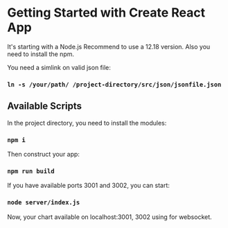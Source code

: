 # Getting Started with Create React App

It's starting with a Node.js Recommend to use a 12.18 version. Also you need to install the npm.

You need a simlink on valid json file:

### `ln -s /your/path/ /project-directory/src/json/jsonfile.json`

## Available Scripts

In the project directory, you need to install the modules:

### `npm i`

Then construct your app:

### `npm run build`

If you have available ports 3001 and 3002, you can start:

### `node server/index.js`

Now, your chart available on localhost:3001, 3002 using for websocket.
